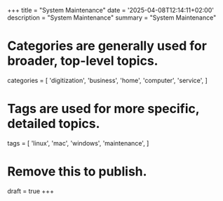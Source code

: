 +++
title = "System Maintenance"
date = '2025-04-08T12:14:11+02:00'
description = "System Maintenance"
summary = "System Maintenance"
# Categories are generally used for broader, top-level topics.
categories = [
 'digitization',
 'business',
 'home',
 'computer',
 'service',
]
# Tags are used for more specific, detailed topics.
tags = [
 'linux',
 'mac',
 'windows',
 'maintenance',
]
# Remove this to publish.
draft = true
+++
